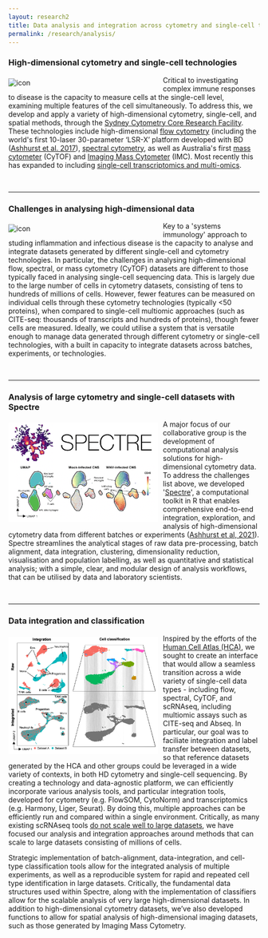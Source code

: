 ```yaml
---
layout: research2
title: Data analysis and integration across cytometry and single-cell technologies
permalink: /research/analysis/
---
```


### High-dimensional cytometry and single-cell technologies

<div class='row'>
    <div class="image">
        <a href="#">
            <img src="https://images.squarespace-cdn.com/content/v1/4f5013cf24ac3afbd1aa0384/1455230070354-2VUW5KGW5XS42AGTAKEU/ke17ZwdGBToddI8pDm48kKV0nEQLrZCZyN20-sdpYlF7gQa3H78H3Y0txjaiv_0fDoOvxcdMmMKkDsyUqMSsMWxHk725yiiHCCLfrh8O1z4YTzHvnKhyp6Da-NYroOW3ZGjoBKy3azqku80C789l0ivq7Q1ckvJa8MA8qNUlEOZ5IGU-1O_EUPktdRWJqBeswtSHa-_ZlYvzXGRIA25Fyg/_YD_5607.jpg" alt="icon" width="300" align="left" style="padding-left: 0px; padding-right: 10px; padding-top: 5px; padding-bottom: 10px">
        </a>
    </div>
</div>

Critical to investigating complex immune responses to disease is the capacity to measure cells at the single-cell level, examining multiple features of the cell simultaneously. To address this, we develop and apply a variety of high-dimensional cytometry, single-cell, and spatial methods, through the [Sydney Cytometry Core Research Facility](https://sydneycytometry.org.au/). These technologies include high-dimensional [flow cytometry](https://immunedynamics.io/resources/flow) (including the world's first 10-laser 30-parameter ‘LSR-X’ platform developed with BD ([Ashhurst et al. 2017](https://currentprotocols.onlinelibrary.wiley.com/doi/abs/10.1002/cpim.37)), [spectral cytometry](https://immunedynamics.io/resources/flow), as well as Australia's first [mass cytometer](https://tomashhurst.github.io/resources/mass) (CyTOF) and [Imaging Mass Cytometer](https://tomashhurst.github.io/resources/imc) (IMC). Most recently this has expanded to including [single-cell transcriptomics and multi-omics](https://immunedynamics.io/resources/).

<br />

---

### Challenges in analysing high-dimensional data

<div class='row'>
    <div class="image">
        <a href="#">
            <img src="https://wiki.centenary.org.au/download/attachments/186841491/image2020-8-20_15-17-53.png?version=1&modificationDate=1613891307741&api=v2" alt="icon" width="300" align="left" style="padding-left: 0px; padding-right: 10px; padding-top: 5px; padding-bottom: 10px">
        </a>
    </div>
</div>

Key to a 'systems immunology' approach to studing inflammation and infectious disease is the capacity to  analyse and integrate datasets generated by different single-cell and cytometry technologies. In particular, the challenges in analysing high-dimensional flow, spectral, or mass cytometry (CyTOF) datasets are different to those typically faced in analysing single-cell sequencing data. This is largely due to the large number of cells in cytometry datasets, consisting of tens to hundreds of millions of cells. However, fewer features can be measured on individual cells through these cytometry technologies (typically <50 proteins), when compared to single-cell multiomic approaches (such as CITE-seq: thousands of transcripts and hundreds of proteins), though fewer cells are measured. Ideally, we could utilise a system that is versatile enough to manage data generated through different cytometry or single-cell technologies, with a built in capacity to integrate datasets across batches, experiments, or technologies.

<br />

---

### Analysis of large cytometry and single-cell datasets with Spectre

<div class='row'>
    <div class="image">
        <a href="#">
            <img src="https://github.com/ImmuneDynamics/ImmuneDynamics.github.io/blob/master/images/Spectre%20clusters.png?raw=true" alt="icon" width="300" align="left" style="padding-left: 0px; padding-right: 10px; padding-top: 5px; padding-bottom: 10px">
        </a>
    </div>
</div>

A major focus of our collaborative group is the development of computational analysis solutions for high-dimensional cytometry data. To address the challenges list above, we developed '[Spectre](https://immunedynamics.github.io/spectre/)', a computational toolkit in R that enables comprehensive end-to-end integration, exploration, and analysis of high-dimensional cytometry data from different batches or experiments ([Ashhurst et al, 2021](https://www.biorxiv.org/content/10.1101/2020.10.22.349563v1.abstract)). Spectre streamlines the analytical stages of raw data pre-processing, batch alignment, data integration, clustering, dimensionality reduction, visualisation and population labelling, as well as quantitative and statistical analysis; with a simple, clear, and modular design of analysis workflows, that can be utilised by data and laboratory scientists. 

<br />

---

### Data integration and classification

<div class='row'>
    <div class="image">
        <a href="#">
            <img src="https://raw.githubusercontent.com/ImmuneDynamics/ImmuneDynamics.github.io/master/images/Integration.png" alt="icon" width="300" align="left" style="padding-left: 0px; padding-right: 10px; padding-top: 5px; padding-bottom: 10px">
        </a>
    </div>
</div>

Inspired by the efforts of the [Human Cell Atlas (HCA)](http://humancellatlas.org/), we sought to create an interface that would allow a seamless transition across a wide variety of single-cell data types - including flow, spectral, CyTOF, and scRNAseq, including multiomic assays such as CITE-seq and Abseq. In particular, our goal was to faciliate integration and label transfer between datasets, so that reference datasets generated by the HCA and other groups could be leveraged in a wide variety of contexts, in both HD cytometry and single-cell sequencing. By creating a technology and data-agnostic platform, we can efficiently incorporate various analysis tools, and particular integration tools, developed for cytometry (e.g. FlowSOM, CytoNorm) and transcriptomics (e.g. Harmony, Liger, Seurat). By doing this, multiple approaches can be efficiently run and compared within a single environment. Critically, as many existing scRNAseq tools [do not scale well to large datasets](https://genomebiology.biomedcentral.com/articles/10.1186/s13059-019-1850-9#Abs1), we have focused our analysis and integration approaches around methods that can scale to large datasets consisting of millions of cells.

Strategic implementation of batch-alignment, data-integration, and cell-type classification tools allow for the integrated analysis of multiple experiments, as well as a reproducible system for rapid and repeated cell type identification in large datasets. Critically, the fundamental data structures used within Spectre, along with the implementation of classifiers allow for the scalable analysis of very large high-dimensional datasets. In addition to high-dimensional cytometry datasets, we’ve also developed functions to allow for spatial analysis of high-dimensional imaging datasets, such as those generated by Imaging Mass Cytometry. 

<br />
